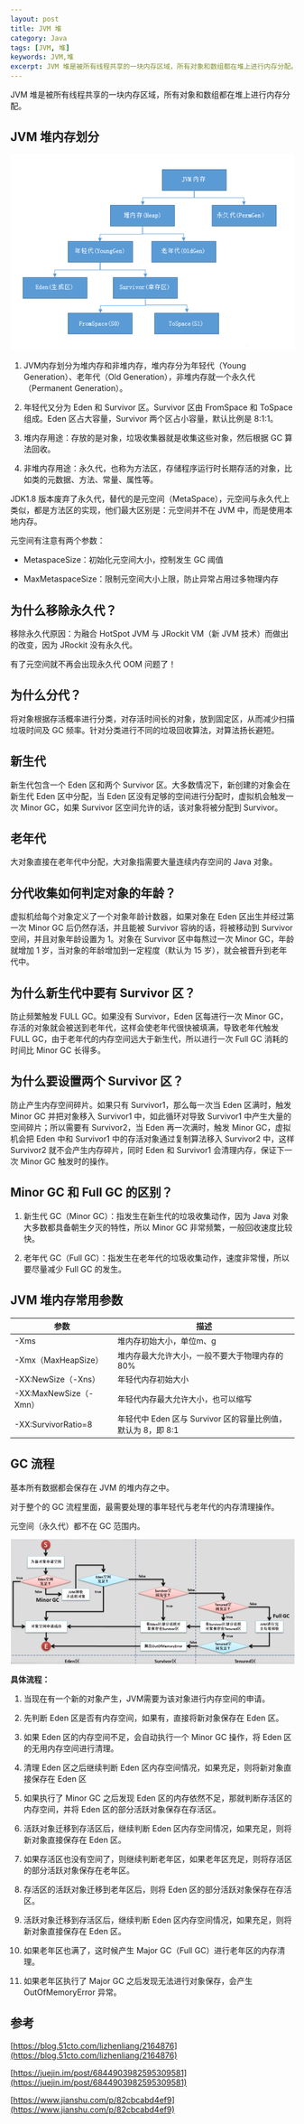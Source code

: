 ```yaml
---
layout: post
title: JVM 堆
category: Java
tags: [JVM, 堆]
keywords: JVM,堆
excerpt: JVM 堆是被所有线程共享的一块内存区域，所有对象和数组都在堆上进行内存分配。
---
```


JVM 堆是被所有线程共享的一块内存区域，所有对象和数组都在堆上进行内存分配。

## JVM 堆内存划分

![](/assets/images/2020/JVM_Heap.png)


1. JVM内存划分为堆内存和非堆内存，堆内存分为年轻代（Young Generation）、老年代（Old Generation），非堆内存就一个永久代（Permanent Generation）。

2. 年轻代又分为 Eden 和 Survivor 区。Survivor 区由 FromSpace 和 ToSpace 组成。Eden 区占大容量，Survivor 两个区占小容量，默认比例是 8:1:1。

3. 堆内存用途：存放的是对象，垃圾收集器就是收集这些对象，然后根据 GC 算法回收。

4. 非堆内存用途：永久代，也称为方法区，存储程序运行时长期存活的对象，比如类的元数据、方法、常量、属性等。

JDK1.8 版本废弃了永久代，替代的是元空间（MetaSpace），元空间与永久代上类似，都是方法区的实现，他们最大区别是：元空间并不在 JVM 中，而是使用本地内存。

元空间有注意有两个参数：

* MetaspaceSize：初始化元空间大小，控制发生 GC 阈值

* MaxMetaspaceSize：限制元空间大小上限，防止异常占用过多物理内存

## 为什么移除永久代？

移除永久代原因：为融合 HotSpot JVM 与 JRockit VM（新 JVM 技术）而做出的改变，因为 JRockit 没有永久代。

有了元空间就不再会出现永久代 OOM 问题了！

## 为什么分代？

将对象根据存活概率进行分类，对存活时间长的对象，放到固定区，从而减少扫描垃圾时间及 GC 频率。针对分类进行不同的垃圾回收算法，对算法扬长避短。

## 新生代

新生代包含一个 Eden 区和两个 Survivor 区。大多数情况下，新创建的对象会在新生代 Eden 区中分配，当 Eden 区没有足够的空间进行分配时，虚拟机会触发一次 Minor GC，如果 Survivor 区空间允许的话，该对象将被分配到 Survivor。

## 老年代

大对象直接在老年代中分配，大对象指需要大量连续内存空间的 Java 对象。

## 分代收集如何判定对象的年龄？

虚拟机给每个对象定义了一个对象年龄计数器，如果对象在 Eden 区出生并经过第一次 Minor GC 后仍然存活，并且能被 Survivor 容纳的话，将被移动到 Survivor 空间，并且对象年龄设置为 1。对象在 Survivor 区中每熬过一次 Minor GC，年龄就增加 1 岁，当对象的年龄增加到一定程度（默认为 15 岁），就会被晋升到老年代中。

## 为什么新生代中要有 Survivor 区？

防止频繁触发 FULL GC。如果没有 Survivor，Eden 区每进行一次 Minor GC，存活的对象就会被送到老年代，这样会使老年代很快被填满，导致老年代触发 FULL GC，由于老年代的内存空间远大于新生代，所以进行一次 Full GC 消耗的时间比 Minor GC 长得多。

## 为什么要设置两个 Survivor 区？

防止产生内存空间碎片。如果只有 Survivor1，那么每一次当 Eden 区满时，触发 Minor GC 并把对象移入 Survivor1 中，如此循环对导致 Survivor1 中产生大量的空间碎片；所以需要有 Survivor2，当 Eden 再一次满时，触发 Minor GC，虚拟机会把 Eden 中和 Survivor1 中的存活对象通过复制算法移入 Survivor2 中，这样 Survivor2 就不会产生内存碎片，同时 Eden 和 Survivor1 会清理内存，保证下一次 Minor GC 触发时的操作。

## Minor GC 和 Full GC 的区别？

1. 新生代 GC（Minor GC）：指发生在新生代的垃圾收集动作，因为 Java 对象大多数都具备朝生夕灭的特性，所以 Minor GC 非常频繁，一般回收速度比较快。

2. 老年代 GC（Full GC）：指发生在老年代的垃圾收集动作，速度非常慢，所以要尽量减少 Full GC 的发生。

## JVM 堆内存常用参数

| 参数 | 描述 |
| ----| ---- |
| -Xms | 堆内存初始大小，单位m、g |
| -Xmx（MaxHeapSize） |  	堆内存最大允许大小，一般不要大于物理内存的 80% |
| -XX:NewSize（-Xns） | 年轻代内存初始大小 |
| -XX:MaxNewSize（-Xmn） | 年轻代内存最大允许大小，也可以缩写 |
| -XX:SurvivorRatio=8 | 年轻代中 Eden 区与 Survivor 区的容量比例值，默认为 8，即 8:1 |

## GC 流程

基本所有数据都会保存在 JVM 的堆内存之中。

对于整个的 GC 流程里面，最需要处理的事年轻代与老年代的内存清理操作。

元空间（永久代）都不在 GC 范围内。

![](/assets/images/2020/GC_Flow.png)

**具体流程：**

1. 当现在有一个新的对象产生，JVM需要为该对象进行内存空间的申请。

2. 先判断 Eden 区是否有内存空间，如果有，直接将新对象保存在 Eden 区。

3. 如果 Eden 区的内存空间不足，会自动执行一个 Minor GC 操作，将 Eden 区的无用内存空间进行清理。

4. 清理 Eden 区之后继续判断 Eden 区内存空间情况，如果充足，则将新对象直接保存在 Eden 区

5. 如果执行了 Minor GC 之后发现 Eden 区的内存依然不足，那就判断存活区的内存空间，并将 Eden 区的部分活跃对象保存在存活区。

6. 活跃对象迁移到存活区后，继续判断 Eden 区内存空间情况，如果充足，则将新对象直接保存在 Eden 区。

7. 如果存活区也没有空间了，则继续判断老年区，如果老年区充足，则将存活区的部分活跃对象保存在老年区。

8. 存活区的活跃对象迁移到老年区后，则将 Eden 区的部分活跃对象保存在存活区。

9. 活跃对象迁移到存活区后，继续判断 Eden 区内存空间情况，如果充足，则将新对象直接保存在 Eden 区。

10. 如果老年区也满了，这时候产生 Major GC（Full GC）进行老年区的内存清理。

11. 如果老年区执行了 Major GC 之后发现无法进行对象保存，会产生 OutOfMemoryError 异常。

## 参考

[https://blog.51cto.com/lizhenliang/2164876](https://blog.51cto.com/lizhenliang/2164876)

[https://juejin.im/post/6844903982595309581](https://juejin.im/post/6844903982595309581)

[https://www.jianshu.com/p/82cbcabd4ef9](https://www.jianshu.com/p/82cbcabd4ef9)
